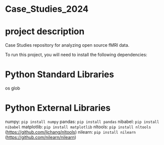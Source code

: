 # Case_Studies_2024

# project description
Case Studies repository for analyzing open source fMRI data.

To run this project, you will need to install the following dependencies:
# Python Standard Libraries
os
glob

# Python External Libraries
numpy: `pip install numpy`
pandas: `pip install pandas`
nibabel: `pip install nibabel`
matplotlib: `pip install matplotlib`
nltools: `pip install nltools` (https://github.com/ljchang/nltools)
nilearn: `pip install nilearn` (https://github.com/nilearn/nilearn)

